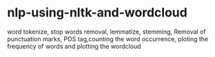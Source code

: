 # nlp-using-nltk-and-wordcloud
word tokenize, stop words removal, lemmatize, stemming, Removal of punctuation marks, POS tag,counting the word occurrence, ploting the frequency of words and plotting the wordcloud

